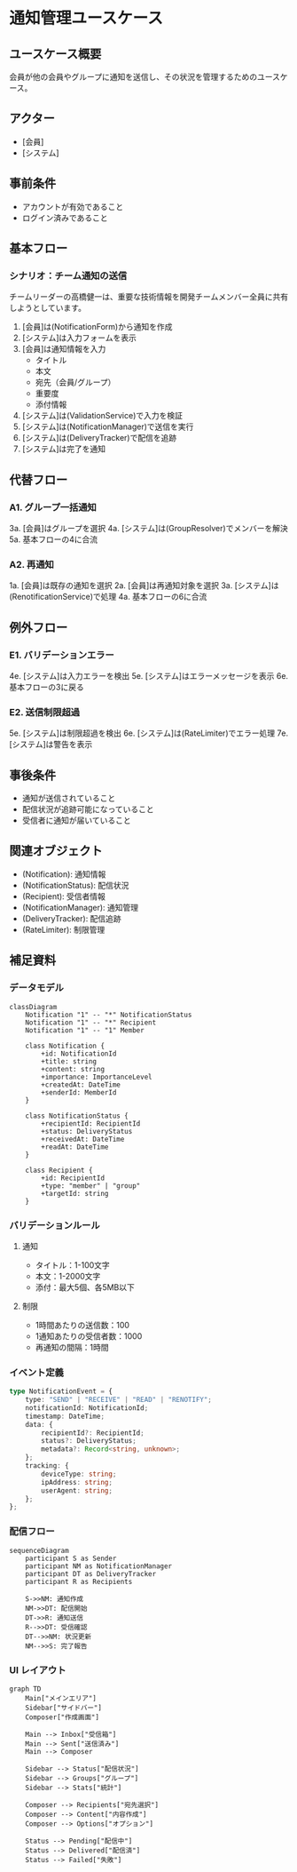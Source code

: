 # 通知管理ユースケース

## ユースケース概要

会員が他の会員やグループに通知を送信し、その状況を管理するためのユースケース。

## アクター

- [会員]
- [システム]

## 事前条件

- アカウントが有効であること
- ログイン済みであること

## 基本フロー

### シナリオ：チーム通知の送信

チームリーダーの高橋健一は、重要な技術情報を開発チームメンバー全員に共有しようとしています。

1. [会員]は(NotificationForm)から通知を作成
2. [システム]は入力フォームを表示
3. [会員]は通知情報を入力
   - タイトル
   - 本文
   - 宛先（会員/グループ）
   - 重要度
   - 添付情報
4. [システム]は(ValidationService)で入力を検証
5. [システム]は(NotificationManager)で送信を実行
6. [システム]は(DeliveryTracker)で配信を追跡
7. [システム]は完了を通知

## 代替フロー

### A1. グループ一括通知

3a. [会員]はグループを選択
4a. [システム]は(GroupResolver)でメンバーを解決
5a. 基本フローの4に合流

### A2. 再通知

1a. [会員]は既存の通知を選択
2a. [会員]は再通知対象を選択
3a. [システム]は(RenotificationService)で処理
4a. 基本フローの6に合流

## 例外フロー

### E1. バリデーションエラー

4e. [システム]は入力エラーを検出
5e. [システム]はエラーメッセージを表示
6e. 基本フローの3に戻る

### E2. 送信制限超過

5e. [システム]は制限超過を検出
6e. [システム]は(RateLimiter)でエラー処理
7e. [システム]は警告を表示

## 事後条件

- 通知が送信されていること
- 配信状況が追跡可能になっていること
- 受信者に通知が届いていること

## 関連オブジェクト

- (Notification): 通知情報
- (NotificationStatus): 配信状況
- (Recipient): 受信者情報
- (NotificationManager): 通知管理
- (DeliveryTracker): 配信追跡
- (RateLimiter): 制限管理

## 補足資料

### データモデル

```mermaid
classDiagram
    Notification "1" -- "*" NotificationStatus
    Notification "1" -- "*" Recipient
    Notification "1" -- "1" Member
    
    class Notification {
        +id: NotificationId
        +title: string
        +content: string
        +importance: ImportanceLevel
        +createdAt: DateTime
        +senderId: MemberId
    }
    
    class NotificationStatus {
        +recipientId: RecipientId
        +status: DeliveryStatus
        +receivedAt: DateTime
        +readAt: DateTime
    }
    
    class Recipient {
        +id: RecipientId
        +type: "member" | "group"
        +targetId: string
    }
```

### バリデーションルール

1. 通知
   - タイトル：1-100文字
   - 本文：1-2000文字
   - 添付：最大5個、各5MB以下

2. 制限
   - 1時間あたりの送信数：100
   - 1通知あたりの受信者数：1000
   - 再通知の間隔：1時間

### イベント定義

```typescript
type NotificationEvent = {
    type: "SEND" | "RECEIVE" | "READ" | "RENOTIFY";
    notificationId: NotificationId;
    timestamp: DateTime;
    data: {
        recipientId?: RecipientId;
        status?: DeliveryStatus;
        metadata?: Record<string, unknown>;
    };
    tracking: {
        deviceType: string;
        ipAddress: string;
        userAgent: string;
    };
};
```

### 配信フロー

```mermaid
sequenceDiagram
    participant S as Sender
    participant NM as NotificationManager
    participant DT as DeliveryTracker
    participant R as Recipients
    
    S->>NM: 通知作成
    NM->>DT: 配信開始
    DT->>R: 通知送信
    R-->>DT: 受信確認
    DT-->>NM: 状況更新
    NM-->>S: 完了報告
```

### UI レイアウト

```mermaid
graph TD
    Main["メインエリア"]
    Sidebar["サイドバー"]
    Composer["作成画面"]
    
    Main --> Inbox["受信箱"]
    Main --> Sent["送信済み"]
    Main --> Composer
    
    Sidebar --> Status["配信状況"]
    Sidebar --> Groups["グループ"]
    Sidebar --> Stats["統計"]
    
    Composer --> Recipients["宛先選択"]
    Composer --> Content["内容作成"]
    Composer --> Options["オプション"]
    
    Status --> Pending["配信中"]
    Status --> Delivered["配信済"]
    Status --> Failed["失敗"]